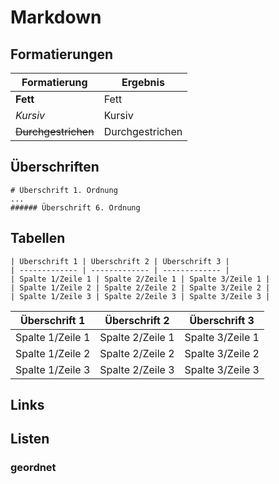 # Markdown

## Formatierungen
| Formatierung | Ergebnis |
| -- | -- |
| **Fett** | Fett |
| _Kursiv_ | Kursiv |
| ~~Durchgestrichen~~| Durchgestrichen |

## Überschriften
```
# Überschrift 1. Ordnung
...
###### Überschrift 6. Ordnung
```

## Tabellen
```
| Überschrift 1 | Überschrift 2 | Überschrift 3 |
| ------------- | ------------- | ------------- |
| Spalte 1/Zeile 1 | Spalte 2/Zeile 1 | Spalte 3/Zeile 1 |
| Spalte 1/Zeile 2 | Spalte 2/Zeile 2 | Spalte 3/Zeile 2 |
| Spalte 1/Zeile 3 | Spalte 2/Zeile 3 | Spalte 3/Zeile 3 | 
```

| Überschrift 1 | Überschrift 2 | Überschrift 3 |
| ------------- | ------------- | ------------- |
| Spalte 1/Zeile 1 | Spalte 2/Zeile 1 | Spalte 3/Zeile 1 |
| Spalte 1/Zeile 2 | Spalte 2/Zeile 2 | Spalte 3/Zeile 2 |
| Spalte 1/Zeile 3 | Spalte 2/Zeile 3 | Spalte 3/Zeile 3 | 

## Links

## Listen
### geordnet
### 
